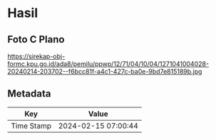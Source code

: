 # Hasil

## Foto C Plano

https://sirekap-obj-formc.kpu.go.id/ada8/pemilu/ppwp/12/71/04/10/04/1271041004028-20240214-203702--f6bcc81f-a4c1-427c-ba0e-9bd7e815189b.jpg


## Metadata

| Key        | Value               |
| ---------- | ------------------- |
| Time Stamp | 2024-02-15 07:00:44 |



